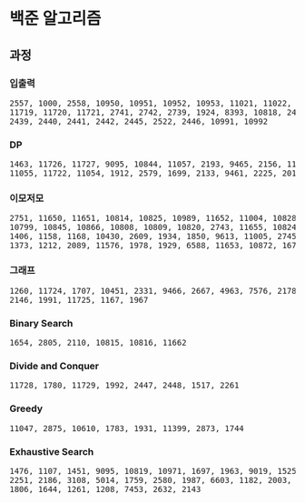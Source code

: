 # 백준 알고리즘
## 과정
### 입출력
<pre>
2557, 1000, 2558, 10950, 10951, 10952, 10953, 11021, 11022, 11718, 
11719, 11720, 11721, 2741, 2742, 2739, 1924, 8393, 10818, 2438, 
2439, 2440, 2441, 2442, 2445, 2522, 2446, 10991, 10992
</pre>

### DP
<pre>
1463, 11726, 11727, 9095, 10844, 11057, 2193, 9465, 2156, 11053, 
11055, 11722, 11054, 1912, 2579, 1699, 2133, 9461, 2225, 2011, 11052
</pre>

### 이모저모
<pre>
2751, 11650, 11651, 10814, 10825, 10989, 11652, 11004, 10828, 9012, 
10799, 10845, 10866, 10808, 10809, 10820, 2743, 11655, 10824, 11656, 
1406, 1158, 1168, 10430, 2609, 1934, 1850, 9613, 11005, 2745, 
1373, 1212, 2089, 11576, 1978, 1929, 6588, 11653, 10872, 1676, 2004
</pre>

### 그래프
<pre>
1260, 11724, 1707, 10451, 2331, 9466, 2667, 4963, 7576, 2178, 
2146, 1991, 11725, 1167, 1967
</pre>

### Binary Search
<pre>
1654, 2805, 2110, 10815, 10816, 11662
</pre>

### Divide and Conquer
<pre>
11728, 1780, 11729, 1992, 2447, 2448, 1517, 2261
</pre>

### Greedy
<pre>
11047, 2875, 10610, 1783, 1931, 11399, 2873, 1744
</pre>

### Exhaustive Search
<pre>
1476, 1107, 1451, 9095, 10819, 10971, 1697, 1963, 9019, 1525, 
2251, 2186, 3108, 5014, 1759, 2580, 1987, 6603, 1182, 2003, 
1806, 1644, 1261, 1208, 7453, 2632, 2143
</pre>

